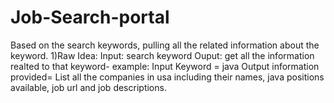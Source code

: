 # Job-Search-portal
Based on the search keywords, pulling all the related information about the keyword.
1)Raw Idea:
Input: search keyword
Ouput: get all the information realted to that keyword-
example:
Input Keyword = java 
Output information provided= List all the companies in usa including their names, java positions available, job url and job descriptions.
